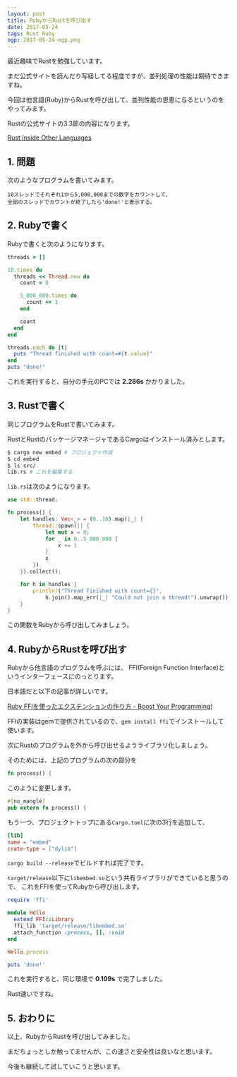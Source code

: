 ```yaml
---
layout: post
title: RubyからRustを呼び出す
date: 2017-05-24
tags: Rust Ruby
ogp: 2017-05-24-ogp.png
---
```


最近趣味でRustを勉強しています。

まだ公式サイトを読んだり写経してる程度ですが、並列処理の性能は期待できますね。

今回は他言語(Ruby)からRustを呼び出して、並列性能の恩恵に与るというのをやってみます。

Rustの公式サイトの3.3節の内容になります。

[Rust Inside Other Languages](https://rust-lang-ja.github.io/the-rust-programming-language-ja/1.6/book/rust-inside-other-languages.html)

## **1. 問題**

次のようなプログラムを書いてみます。

```
10スレッドでそれぞれ1から5,000,000までの数字をカウントして、
全部のスレッドでカウントが終了したら'done!'と表示する。
```

## **2. Rubyで書く**

Rubyで書くと次のようになります。

```rb
threads = []

10.times do
  threads << Thread.new do
    count = 0

    5_000_000.times do
      count += 1
    end

    count
  end
end

threads.each do |t|
  puts "Thread finished with count=#{t.value}"
end
puts "done!"
```

これを実行すると、自分の手元のPCでは **2.286s** かかりました。

## **3. Rustで書く**

同じプログラムをRustで書いてみます。

RustとRustのパッケージマネージャであるCargoはインストール済みとします。

```sh
$ cargo new embed # プロジェクト作成
$ cd embed
$ ls src/
lib.rs # これを編集する
```

`lib.rs`は次のようになります。

```rust
use std::thread;

fn process() {
    let handles: Vec<_> = (0..10).map(|_| {
        thread::spawn(|| {
            let mut x = 0;
            for _ in 0..5_000_000 {
                x += 1
            }
            x
        })
    }).collect();

    for h in handles {
        println!("Thread finished with count={}",
            h.join().map_err(|_| "Could not join a thread!").unwrap());
    }
}
```

この関数をRubyから呼び出してみましょう。

## **4. RubyからRustを呼び出す**

Rubyから他言語のプログラムを呼ぶには、
FFI(Foreign Function Interface)というインターフェースにのっとります。

日本語だと以下の記事が詳しいです。

[Ruby FFIを使ったエクステンションの作り方 - Boost Your Programming!](http://kazegusuri.hateblo.jp/entry/2014/03/02/192729)

FFIの実装はgemで提供されているので、`gem install ffi`でインストールして使います。

次にRustのプログラムを外から呼び出せるようライブラリ化しましょう。

そのためには、上記のプログラムの次の部分を

```rust
fn process() {
```

このように変更します。

```rust
#[no_mangle]
pub extern fn process() {
```

もう一つ、プロジェクトトップにある`Cargo.toml`に次の3行を追加して、

```toml
[lib]
name = "embed"
crate-type = ["dylib"]
```

`cargo build --release`でビルドすれば完了です。

`target/release`以下に`libembed.so`という共有ライブラリができていると思うので、
これをFFIを使ってRubyから呼び出します。

```rb
require 'ffi'

module Hello
  extend FFI::Library
  ffi_lib 'target/release/libembed.so'
  attach_function :process, [], :void
end

Hello.process

puts 'done!'
```

これを実行すると、同じ環境で **0.109s** で完了しました。

Rust速いですね。

## **5. おわりに**

以上、RubyからRustを呼び出してみました。

まだちょっとしか触ってませんが、この速さと安全性は良いなと思います。

今後も継続して試していこうと思います。
